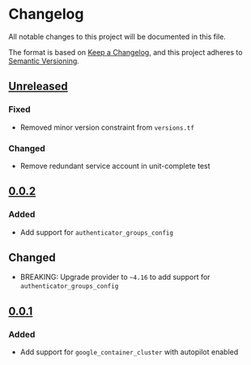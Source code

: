 # Changelog

All notable changes to this project will be documented in this file.

The format is based on [Keep a Changelog](https://keepachangelog.com/en/1.0.0/),
and this project adheres to [Semantic Versioning](https://semver.org/spec/v2.0.0.html).

## [Unreleased]

### Fixed

- Removed minor version constraint from `versions.tf`

### Changed

- Remove redundant service account in unit-complete test

## [0.0.2]

### Added

- Add support for `authenticator_groups_config`

## Changed

- BREAKING: Upgrade provider to `~4.16` to add support for `authenticator_groups_config`

## [0.0.1]

### Added

- Add support for `google_container_cluster` with autopilot enabled

[unreleased]: https://github.com/mineiros-io/terraform-google-gke-autopilot-cluster/compare/v0.0.2...HEAD
[0.0.2]: https://github.com/mineiros-io/terraform-google-gke-autopilot-cluster/compare/v0.0.1...v0.0.2
[0.0.1]: https://github.com/mineiros-io/terraform-google-gke-autopilot-cluster/releases/tag/v0.0.1
